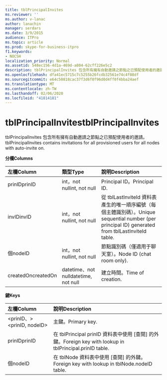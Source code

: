```yaml
---
title: tblPrincipalInvites
ms.reviewer: ''
ms.author: v-lanac
author: lanachin
manager: serdars
ms.date: 3/9/2015
audience: ITPro
ms.topic: article
ms.prod: skype-for-business-itpro
f1.keywords:
- NOCSH
localization_priority: Normal
ms.assetid: 548ec156-4d1a-469d-a804-62cff226e5c2
description: tblPrincipalInvites 包含所有擁有自動邀請之節點之已預配使用者的邀請。
ms.openlocfilehash: dfa41ec5715c7c5255b26fcdb32561e74c4f08df
ms.sourcegitcommit: e64c50818cac37f3d6f0f96d0d4ff0f4bba24aef
ms.translationtype: MT
ms.contentlocale: zh-TW
ms.lasthandoff: 02/06/2020
ms.locfileid: "41814181"
---
```

# <a name="tblprincipalinvites"></a><span data-ttu-id="9a1ac-103">tblPrincipalInvites</span><span class="sxs-lookup"><span data-stu-id="9a1ac-103">tblPrincipalInvites</span></span>
 
<span data-ttu-id="9a1ac-104">tblPrincipalInvites 包含所有擁有自動邀請之節點之已預配使用者的邀請。</span><span class="sxs-lookup"><span data-stu-id="9a1ac-104">tblPrincipalInvites contains invitations for all provisioned users for all nodes with auto-invite on.</span></span>
  
<span data-ttu-id="9a1ac-105">**分欄**</span><span class="sxs-lookup"><span data-stu-id="9a1ac-105">**Columns**</span></span>

|<span data-ttu-id="9a1ac-106">**左欄**</span><span class="sxs-lookup"><span data-stu-id="9a1ac-106">**Column**</span></span>|<span data-ttu-id="9a1ac-107">**類型**</span><span class="sxs-lookup"><span data-stu-id="9a1ac-107">**Type**</span></span>|<span data-ttu-id="9a1ac-108">**說明**</span><span class="sxs-lookup"><span data-stu-id="9a1ac-108">**Description**</span></span>|
|:-----|:-----|:-----|
|<span data-ttu-id="9a1ac-109">prinID</span><span class="sxs-lookup"><span data-stu-id="9a1ac-109">prinID</span></span>  <br/> |<span data-ttu-id="9a1ac-110">int，not null</span><span class="sxs-lookup"><span data-stu-id="9a1ac-110">int, not null</span></span>  <br/> |<span data-ttu-id="9a1ac-111">Principal ID。</span><span class="sxs-lookup"><span data-stu-id="9a1ac-111">Principal ID.</span></span>  <br/> |
|<span data-ttu-id="9a1ac-112">invID</span><span class="sxs-lookup"><span data-stu-id="9a1ac-112">invID</span></span>  <br/> |<span data-ttu-id="9a1ac-113">int，not null</span><span class="sxs-lookup"><span data-stu-id="9a1ac-113">int, not null</span></span>  <br/> |<span data-ttu-id="9a1ac-114">從 tblLastInviteId 資料表產生的唯一順序編號（每個主體識別碼）。</span><span class="sxs-lookup"><span data-stu-id="9a1ac-114">Unique sequential number (per principal ID) generated from tblLastInviteId table.</span></span>  <br/> |
|<span data-ttu-id="9a1ac-115">個</span><span class="sxs-lookup"><span data-stu-id="9a1ac-115">nodeID</span></span>  <br/> |<span data-ttu-id="9a1ac-116">int，not null</span><span class="sxs-lookup"><span data-stu-id="9a1ac-116">int, not null</span></span>  <br/> |<span data-ttu-id="9a1ac-117">節點識別碼（僅適用于聊天室）。</span><span class="sxs-lookup"><span data-stu-id="9a1ac-117">Node ID (chat room only).</span></span>  <br/> |
|<span data-ttu-id="9a1ac-118">createdOn</span><span class="sxs-lookup"><span data-stu-id="9a1ac-118">createdOn</span></span>  <br/> |<span data-ttu-id="9a1ac-119">datetime、not null</span><span class="sxs-lookup"><span data-stu-id="9a1ac-119">datetime, not null</span></span>  <br/> |<span data-ttu-id="9a1ac-120">建立時間。</span><span class="sxs-lookup"><span data-stu-id="9a1ac-120">Time of creation.</span></span>  <br/> |
   
<span data-ttu-id="9a1ac-121">**鍵**</span><span class="sxs-lookup"><span data-stu-id="9a1ac-121">**Keys**</span></span>

|<span data-ttu-id="9a1ac-122">**左欄**</span><span class="sxs-lookup"><span data-stu-id="9a1ac-122">**Column**</span></span>|<span data-ttu-id="9a1ac-123">**說明**</span><span class="sxs-lookup"><span data-stu-id="9a1ac-123">**Description**</span></span>|
|:-----|:-----|
|<span data-ttu-id="9a1ac-124">\<prinID、\></span><span class="sxs-lookup"><span data-stu-id="9a1ac-124">\<prinID, nodeID\></span></span>  <br/> |<span data-ttu-id="9a1ac-125">主鍵。</span><span class="sxs-lookup"><span data-stu-id="9a1ac-125">Primary key.</span></span>  <br/> |
|<span data-ttu-id="9a1ac-126">prinID</span><span class="sxs-lookup"><span data-stu-id="9a1ac-126">prinID</span></span>  <br/> |<span data-ttu-id="9a1ac-127">在 tblPrincipal prinID 資料表中使用 [查閱] 的外鍵。</span><span class="sxs-lookup"><span data-stu-id="9a1ac-127">Foreign key with lookup in tblPrincipal.prinID table.</span></span>  <br/> |
|<span data-ttu-id="9a1ac-128">個</span><span class="sxs-lookup"><span data-stu-id="9a1ac-128">nodeID</span></span>  <br/> |<span data-ttu-id="9a1ac-129">在 tblNode 資料表中使用 [查閱] 的外鍵。</span><span class="sxs-lookup"><span data-stu-id="9a1ac-129">Foreign key with lookup in tblNode.nodeID table.</span></span>  <br/> |
   

